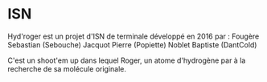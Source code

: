 # ISN

Hyd'roger est un projet d'ISN de terminale développé en 2016 par :
	Fougère Sebastian (Sebouche)
	Jacquot Pierre	(Popiette)
	Noblet Baptiste	(DantCold)
	
C'est un shoot'em up dans lequel Roger, un atome d'hydrogène par à la recherche de sa molécule originale.